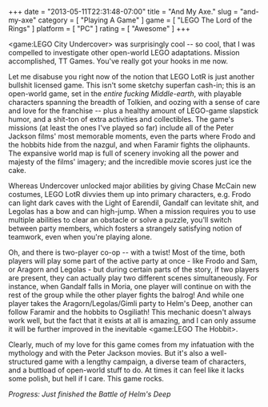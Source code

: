 +++
date = "2013-05-11T22:31:48-07:00"
title = "And My Axe."
slug = "and-my-axe"
category = [ "Playing A Game" ]
game = [ "LEGO The Lord of the Rings" ]
platform = [ "PC" ]
rating = [ "Awesome" ]
+++

<game:LEGO City Undercover> was surprisingly cool -- so cool, that I was compelled to investigate other open-world LEGO adaptations.  Mission accomplished, TT Games.  You've really got your hooks in me now.

Let me disabuse you right now of the notion that LEGO LotR is just another bullshit licensed game.  This isn't some sketchy superfan cash-in; this is an open-world game, set in the <i>entire fucking Middle-earth</i>, with playable characters spanning the breadth of Tolkien, and oozing with a sense of care and love for the franchise -- plus a healthy amount of LEGO-game slapstick humor, and a shit-ton of extra activities and collectibles.  The game's missions (at least the ones I've played so far) include all of the Peter Jackson films' most memorable moments, even the parts where Frodo and the hobbits hide from the nazgul, and when Faramir fights the oliphaunts.  The expansive world map is full of scenery invoking all the power and majesty of the films' imagery; and the incredible movie scores just ice the cake.

Whereas Undercover unlocked major abilities by giving Chase McCain new costumes, LEGO LotR divvies them up into primary characters, e.g. Frodo can light dark caves with the Light of Earendil, Gandalf can levitate shit, and Legolas has a bow and can high-jump.  When a mission requires you to use multiple abilities to clear an obstacle or solve a puzzle, you'll switch between party members, which fosters a strangely satisfying notion of teamwork, even when you're playing alone.

Oh, and there is two-player co-op -- with a twist!  Most of the time, both players will play some part of the active party at once - like Frodo and Sam, or Aragorn and Legolas - but during certain parts of the story, if two players are present, they can actually play two different scenes simultaneously.  For instance, when Gandalf falls in Moria, one player will continue on with the rest of the group while the other player fights the balrog!  And while one player takes the Aragorn/Legolas/Gimli party to Helm's Deep, another can follow Faramir and the hobbits to Osgiliath!  This mechanic doesn't always work well, but the fact that it exists at all is amazing, and I can only assume it will be further improved in the inevitable <game:LEGO The Hobbit>.

Clearly, much of my love for this game comes from my infatuation with the mythology and with the Peter Jackson movies.  But it's also a well-structured game with a lengthy campaign, a diverse team of characters, and a buttload of open-world stuff to do.  At times it can feel like it lacks some polish, but hell if I care.  This game rocks.

<i>Progress: Just finished the Battle of Helm's Deep</i>